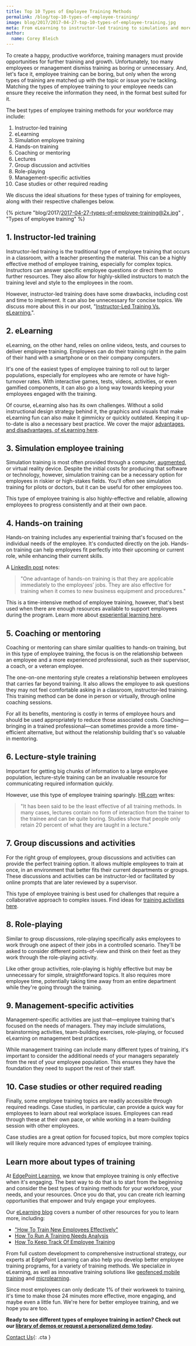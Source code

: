 ```yaml
---
title: Top 10 Types of Employee Training Methods
permalink: /blog/top-10-types-of-employee-training/
image: blog/2017/2017-04-27-top-10-types-of-employee-training.jpg
meta: From eLearning to instructor-led training to simulations and more, this is your guide to the best types of training methods for your workforce. 
author:
  name: Corey Bleich 
---
```


To create a happy, productive workforce, training managers must provide opportunities for further training and growth. Unfortunately, too many employees or management dismiss training as boring or unnecessary. And, let's face it, employee training can be boring, but only when the wrong types of training are matched up with the topic or issue you're tackling. Matching the types of employee training to your employee needs can ensure they receive the information they need, in the format best suited for it.

The best types of employee training methods for your workforce may include:

1.  Instructor-led training
2.  eLearning
3.  Simulation employee training
4.  Hands-on training
5.  Coaching or mentoring
6.  Lectures
7.  Group discussion and activities
8.  Role-playing
9.  Management-specific activities
10.  Case studies or other required reading

We discuss the ideal situations for these types of training for employees, along with their respective challenges below. 

{% picture "blog/2017/2017-04-27-types-of-employee-training@2x.jpg" , "Types of employee training" %}

## 1. Instructor-led training

Instructor-led training is the traditional type of employee training that occurs in a classroom, with a teacher presenting the material.
This can be a highly effective method of employee training, especially for complex topics. Instructors can answer specific employee questions or direct them to further resources. They also allow for highly-skilled instructors to match the training level and style to the employees in the room.

However, instructor-led training does have some drawbacks, including cost and time to implement. It can also be unnecessary for concise topics. We discuss more about this in our post, "[Instructor-Led Training Vs. eLearning.](/blog/Instructor-led-Training-vs-eLearning/)".

## 2. eLearning

eLearning, on the other hand, relies on online videos, tests, and courses to deliver employee training. Employees can do their training right in the palm of their hand with a smartphone or on their company computers. 

It's one of the easiest types of employee training to roll out to larger populations, especially for employees who are remote or have high-turnover rates. With interactive games, tests, videos, activities, or even gamified components, it can also go a long way towards keeping your employees engaged with the training.

Of course, eLearning also has its own challenges. Without a solid instructional design strategy behind it, the graphics and visuals that make eLearning fun can also make it gimmicky or quickly outdated. Keeping it up-to-date is also a necessary best practice. We cover the major [advantages, and disadvantages, of eLearning here](/blog/advantages-of-elearning/). 

## 3. Simulation employee training

Simulation training is most often provided through a computer, [augmented](/blog/future-of-augmented-reality/), or virtual reality device. Despite the initial costs for producing that software or technology, however, simulation training can be a necessary option for employees in riskier or high-stakes fields. You'll often see simulation training for pilots or doctors, but it can be useful for other employees too.

This type of employee training is also highly-effective and reliable, allowing employees to progress consistently and at their own pace.

## 4. Hands-on training

Hands-on training includes any experiential training that's focused on the individual needs of the employee. It's conducted directly on the job. Hands-on training can help employees fit perfectly into their upcoming or current role, while enhancing their current skills.

A [LinkedIn post](https://www.linkedin.com/pulse/5-effective-employee-training-techniques-work-jason-silver) notes:

> "One advantage of hands-on training is that they are applicable immediately to the employees’ jobs. They are also effective for training when it comes to new business equipment and procedures."

This is a time-intensive method of employee training, however, that's best used when there are enough resources available to support employees during the program. Learn more about [experiential learning here](/blog/benefits-of-experiential-learning/).

## 5. Coaching or mentoring

Coaching or mentoring can share similar qualities to hands-on training, but in this type of employee training, the focus is on the relationship between an employee and a more experienced professional, such as their supervisor, a coach, or a veteran employee.

The one-on-one mentoring style creates a relationship between employees that carries far beyond training. It also allows the employee to ask questions they may not feel comfortable asking in a classroom, instructor-led training. This training method can be done in person or virtually, through online coaching sessions. 

For all its benefits, mentoring is costly in terms of employee hours and should be used appropriately to reduce those associated costs. Coaching—bringing in a trained professional—can sometimes provide a more time-efficient alternative, but without the relationship building that's so valuable in mentoring.

## 6. Lecture-style training

Important for getting big chunks of information to a large employee population, lecture-style training can be an invaluable resource for communicating required information quickly.

However, use this type of employee training sparingly. [HR.com](https://www.hr.com/en/communities/training_and_development/list-of-training-methods_eacwezdm.html) writes:

> "It has been said to be the least effective of all training methods. In many cases, lectures contain no form of interaction from the trainer to the trainee and can be quite boring. Studies show that people only retain 20 percent of what they are taught in a lecture."

## 7. Group discussions and activities

For the right group of employees, group discussions and activities can provide the perfect training option. It allows multiple employees to train at once, in an environment that better fits their current departments or groups. These discussions and activities can be instructor-led or facilitated by online prompts that are later reviewed by a supervisor.

This type of employee training is best used for challenges that require a collaborative approach to complex issues. Find ideas for [training activities here](/blog/leadership-training-activities-for-employees/).

## 8. Role-playing

Similar to group discussions, role-playing specifically asks employees to work through one aspect of their jobs in a controlled scenario. They'll be asked to consider different points-of-view and think on their feet as they work through the role-playing activity.

Like other group activities, role-playing is highly effective but may be unnecessary for simple, straightforward topics. It also requires more employee time, potentially taking time away from an entire department while they're going through the training.

## 9. Management-specific activities

Management-specific activities are just that—employee training that's focused on the needs of managers. They may include simulations, brainstorming activities, team-building exercises, role-playing, or focused eLearning on management best practices.

While management training can include many different types of training, it's important to consider the additional needs of your managers separately from the rest of your employee population. This ensures they have the foundation they need to support the rest of their staff.

## 10. Case studies or other required reading

Finally, some employee training topics are readily accessible through required readings. Case studies, in particular, can provide a quick way for employees to learn about real workplace issues. Employees can read through these at their own pace, or while working in a team-building session with other employees.

Case studies are a great option for focused topics, but more complex topics will likely require more advanced types of employee training.

## Learn more about types of training

At [EdgePoint Learning](/about/), we know that employee training is only effective when it's engaging. The best way to do that is to start from the beginning and consider the best types of training methods for your workforce, your needs, and your resources. Once you do that, you can create rich learning opportunities that empower and truly engage your employees.

Our [eLearning blog](/blog/) covers a number of other resources for you to learn more, including: 

* ["How To Train New Employees Effectively"](https://www.edgepointlearning.com/blog/how-to-train-new-employees/)
* [How To Run A Training Needs Analysis](https://www.edgepointlearning.com/blog/training-needs-analysis/)
* [How To Keep Track Of Employee Training](https://www.edgepointlearning.com/blog/how-to-keep-track-of-training/)

From full custom development to comprehensive instructional strategy, our experts at EdgePoint Learning can also help you develop better employee training programs, for a variety of training methods. We specialize in eLearning, as well as innovative training solutions like [geofenced mobile training](/blog/pinpoint-partnership/) and [microlearning](/blog/types-of-microlearning/).

Since most employees can only dedicate 1% of their workweek to training, it's time to make those 24 minutes more effective, more engaging, and maybe even a little fun. We're here for better employee training, and we hope you are too. 

<strong>Ready to see different types of employee training in action? Check out our [library of demos or request a personalized demo today](/form/demo/).</strong>

[Contact Us](/contact/ ){: .cta }
